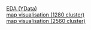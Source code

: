 [EDA (YData)](https://ml.k-net.kr)  
[map visualisation (1280 cluster)](https://ml.k-net.kr/map/1280)  
[map visualisation (2560 cluster)](https://ml.k-net.kr/map/2560)
